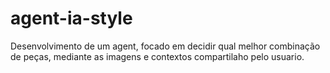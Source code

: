 # agent-ia-style
Desenvolvimento de um agent, focado em decidir qual melhor combinação de peças, mediante as imagens e contextos compartilaho pelo usuario. 
